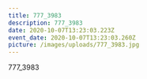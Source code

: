 ```yaml
---
title: 777_3983
description: 777_3983
date: 2020-10-07T13:23:03.223Z
event_date: 2020-10-07T13:23:03.260Z
picture: /images/uploads/777_3983.jpg
---
```

777_3983